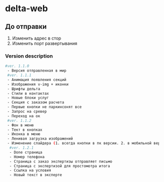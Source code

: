 # delta-web

## До отправки
 1. Изменить адрес в стор
 2. Изменить порт развертывания
### Version description

```bash
#ver. 1.1.0
 - Версия отправленная в мир
 #ver. 1.1.1
 - Анимация появления секций
 - Изображения v-img + иконки
 - Шрифты дельта
 - Стили в контактах
 - Новые блоки услуг
 - Секция с заказом расчета
 - Первые кнопки не паркинсонят все
 - Запрос на сревер
 - Переход на ок
 #ver. 1.1.2
 - Фон в меню
 - Тект в кнопках
 - Иконка в меню
 - Ленивая загрузка изображений
 - Изменение слайдера (1. всегда кнопки в пк версии. 2. в мобильной версии убраны кнопки "назад/вперед", теперь пагинация)
  #ver. 1.2.1
  - Done страница
  - Номер телефона
  - Страница с заказ экспертизы отправляет письмо
  - Страница с экспертизой для простомотра итога
  - Ссылка на условия
  - Новый текст в эксперте
```


